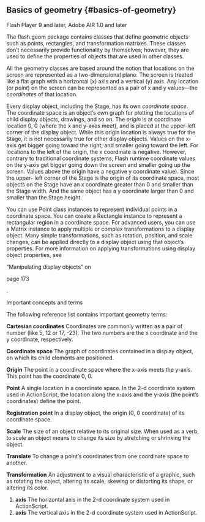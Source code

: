 ## Basics of geometry {#basics-of-geometry}

Flash Player 9 and later, Adobe AIR 1.0 and later

The flash.geom package contains classes that define geometric objects such as points, rectangles, and transformation matrixes. These classes don’t necessarily provide functionality by themselves; however, they are used to define the properties of objects that are used in other classes.

All the geometry classes are based around the notion that locations on the screen are represented as a two-dimensional plane. The screen is treated like a flat graph with a horizontal (x) axis and a vertical (y) axis. Any location (or _point_) on the screen can be represented as a pair of x and y values—the _coordinates_ of that location.

Every display object, including the Stage, has its own _coordinate space_. The coordinate space is an object’s own graph for plotting the locations of child display objects, drawings, and so on. The _origin_ is at coordinate location 0, 0 (where the x and y-axes meet), and is placed at the upper-left corner of the display object. While this origin location is always true for the Stage, it is not necessarily true for other display objects. Values on the x-axis get bigger going toward the right, and smaller going toward the left. For locations to the left of the origin, the x coordinate is negative. However, contrary to traditional coordinate systems, Flash runtime coordinate values on the y-axis get bigger going down the screen and smaller going up the screen. Values above the origin have a negative y coordinate value). Since the upper- left corner of the Stage is the origin of its coordinate space, most objects on the Stage have an x coordinate greater than 0 and smaller than the Stage width. And the same object has a y coordinate larger than 0 and smaller than the Stage height.

You can use Point class instances to represent individual points in a coordinate space. You can create a Rectangle instance to represent a rectangular region in a coordinate space. For advanced users, you can use a Matrix instance to apply multiple or complex transformations to a display object. Many simple transformations, such as rotation, position, and scale changes, can be applied directly to a display object using that object’s properties. For more information on applying transformations using display object properties, see

“Manipulating display objects” on

page 173

.

Important concepts and terms

The following reference list contains important geometry terms:

**Cartesian coordinates** Coordinates are commonly written as a pair of number (like 5, 12 or 17, -23). The two numbers are the x coordinate and the y coordinate, respectively.

**Coordinate space** The graph of coordinates contained in a display object, on which its child elements are positioned.

**Origin** The point in a coordinate space where the x-axis meets the y-axis. This point has the coordinate 0, 0.

**Point** A single location in a coordinate space. In the 2-d coordinate system used in ActionScript, the location along the x-axis and the y-axis (the point’s coordinates) define the point.

**Registration point** In a display object, the origin (0, 0 coordinate) of its coordinate space.

**Scale** The size of an object relative to its original size. When used as a verb, to scale an object means to change its size by stretching or shrinking the object.

**Translate** To change a point’s coordinates from one coordinate space to another.

**Transformation** An adjustment to a visual characteristic of a graphic, such as rotating the object, altering its scale, skewing or distorting its shape, or altering its color.

1.  **axis** The horizontal axis in the 2-d coordinate system used in ActionScript.
2.  **axis** The vertical axis in the 2-d coordinate system used in ActionScript.